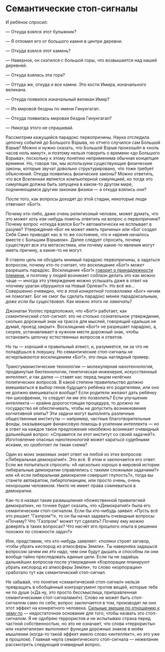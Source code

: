 # Семантические стоп-сигналы
И ребёнок спросил: 

— Откуда взялся этот булыжник? 

— Я отломил его от большого камня в центре деревни. 

— Откуда взялся этот камень? 

— Наверное, он скатился с большой горы, что возвышается над нашей деревней. 

— Откуда взялась эта гора? 

— Оттуда же, откуда и все камни. Это кости Имира, изначального великана. 

— Откуда появился изначальный великан Имир? 

— Из мировой бездны по имени Гинунгагап. 

— Откуда появилась мировая бездна Гинунгагап? 

— Никогда этого не спрашивай. 

Рассмотрим кажущийся парадокс первопричины. Наука отследила цепочку событий до Большого Взрыва, но отчего случился сам Большой Взрыв? Можно и нужно сказать, что Большой Взрыв произошёл в «ноль часов ноль минут», и поэтому нельзя говорить о времени «до Большого Взрыва», поскольку к этому понятию неприменима обычная концепция времени. Но, говоря так, мы используем существующие физические законы, которые звучат довольно структурировано, что тоже требует объяснений. Откуда появились физические законы? Можно ответить, что вся Вселенная является компьютерной симуляцией, но тогда это симуляция должна быть запущена в каком-то другом мире, подчиняющемся другим законам физики — а откуда взялись *они*? 

После того, как вопросы доходят до этой стадии, некоторые люди отвечают «Бог!». 

Почему кто-либо, даже очень религиозный человек, может думать, что это может *хоть как-нибудь* помочь ответить на вопрос о первопричине? Почему вопрос «откуда взялся Бог?» автоматически не всплывает в разуме? Утверждения «Бог не может иметь причины» или «Бог создал Себя Сам» приводят нас в то же состояние, что и «время началось вместе с Большим Взрывом». Далее следует спросить, почему существует вся эта метасистема, или почему какие-то явления могут иметь причину, а какие-то не могут. 

Я ставлю цель не обсудить мнимый парадокс первопричины, а задаться вопросом, почему кто-то считает, что восклицание «Бог!» *может* разрешить парадокс. Восклицание «Бог!» [говорит о принадлежности племени][1], и поэтому у людей возникает соблазн делать это как можно чаще — иногда это утверждение можно услышать даже в ответ на «почему ураган обрушился на Новый Орлеан?». Но всё же... Совершенно очевидно, что *в этой конкретной головоломке* «Бог» ничем не помогает. Бог не смог бы сделать парадокс менее парадоксальным, *даже если бы существовал.* Как можно этого *не замечать*? 

Джонатан Уоллес предположил, что «Бог!» работает, как *семантический стоп-сигнал:* это не столько сознательное утверждение, сколько дорожный знак на трассе для мыслей, говорящий «дальше не думай, проезд закрыт». Восклицание «Бог!» не разрешает парадокс, а, скорее, устанавливает в нужном месте дорожный знак, чтобы остановить цепочку естественных вопросов и ответов. 

Но *ты* — хороший и правильный атеист, и, разумеется, ни за что не попадёшься в ловушку. Но семантические стоп-сигналы *не исчерпываются* восклицанием «Бог!», это лишь наглядный пример. 

Трансгуманистические технологии — молекулярная нанотехнология, продвинутые биотехнологии, генетическая инженерия, искусственный интеллект, и так далее — ставят нас перед лицом нелёгких политических вопросов. В какой степени правительство должно вмешиваться в выбор генов будущего ребёнка его родителями, или оно не должно вмешиваться вообще? Если родители желают дать ребёнку ген шизофрении, то следует ли им это позволить? Если улучшение интеллекта — крайне дорогостоящая процедура, то должно ли государство её обеспечивать, чтобы не допустить возникновения когнитивной элиты? Эти задачи могут выполнять различные общественные институты — например, частные благотворительные фонды, оказывающие финансовую помощь в усилении интеллекта — но в ответ на каждое такое предложение неизбежно возникает очевидный дальнейший вопрос: «Справится ли этот институт со своей задачей?». Изготовление опасных нанотехнологий может караться судебными исками, но *сработает* ли такая схема? 

Один из моих знакомых знает ответ на любой из этих вопросов: «Либеральная демократия!». Это всё. В этом и заключается его ответ. Если же попытаться спросить: «А насколько хорошо в мировой истории либеральные демократии справлялись с такими сложными задачами?» или «А если либеральная демократия совершит глупость?», тогда вы станете автократом, либертопианцем, или просто очень, очень нехорошим человеком. Никто не имеет права сомневаться в демократии. 

Как-то я назвал такие размышления «божественной привилегией демократии», но точнее будет сказать, что «Демократия!» была его семантическим стоп-сигналом. Если бы кто-нибудь заявил: «Пусть всё это решает "Газпром"!», то он бы начал задавать очевидные вопросы: «Почему? Что "Газпром" может тут сделать? Почему ему можно доверять в таких вопросах? Что насчёт его прошлого опыта в решении похожих по сложности задач?» 

Или, представим, что кто-нибудь заявляет: «поляки строят заговор, чтобы убрать кислород из атмосферы Земли». Ты наверняка задашься вопросом зачем им *это* надо, чем они будут дышать и способны ли они вообще тайно преследовать единые цели. Если ты не задаёшь дальнейших вопросов после утверждения «Корпорации планируют убрать кислород из атмосферы Земли», то слово «корпорации» сработало тут как семантический стоп-сигнал. 

Не забывай, что понятие «семантический стоп-сигнал» нельзя превращать в обобщённый контраргумент против вещей, которые тебе не по душе («Да ну, это просто бессмыслица, приправленная семантическими стоп-сигналами!»). Слово не может быть стоп-сигналом само по себе; вопрос заключается в том, производит ли оно этот эффект на конкретного человека. [Сильные эмоции по отношению к чему-то][2] — недостаточное основание для того, чтобы назвать это стоп-сигналом. Я не одобряю террористов и не испытываю страха перед частной собственностью, но это не означает, что слова «террористы» или «капитализм» выполняют функции дорожных знаков в моём мышлении (когда-то такой эффект имело слово «интеллект», но это уже в прошлом). Главная черта семантического стоп-сигнала — нежелание рассмотреть следующий очевидный вопрос.

 [1]: /w/%D0%A3%D0%B1%D0%B5%D0%B6%D0%B4%D0%B5%D0%BD%D0%B8%D0%B5_%D0%BA%D0%B0%D0%BA_%D0%BE%D0%B4%D0%B5%D1%8F%D0%BD%D0%B8%D0%B5 "Убеждение как одеяние"
 [2]: /w/%D0%9C%D0%BD%D0%B5_%D1%81%D0%B5%D0%B3%D0%BE%D0%B4%D0%BD%D1%8F_%D1%80%D0%B0%D1%86%D0%B8%D0%BE%D0%BD%D0%B0%D0%BB%D1%8C%D0%BD%D0%BE "Мне сегодня рационально"